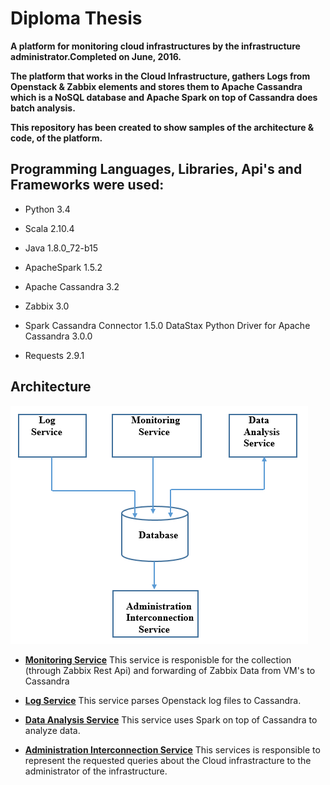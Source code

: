 # Diploma Thesis

__A platform for monitoring cloud infrastructures by the infrastructure administrator.Completed on June, 2016.__

__The platform that works in the Cloud Infrastructure, gathers Logs from Openstack & Zabbix elements and stores them
  to Apache Cassandra which is a NoSQL database and Apache Spark on top of Cassandra does batch analysis.__  
  
__This repository has been created to show samples of the architecture & code, of the platform.__

 ## Programming Languages, Libraries, Api's and Frameworks were used:

* Python 3.4 

* Scala 2.10.4 

* Java 1.8.0_72-b15 

* ApacheSpark 1.5.2 

* Apache Cassandra 3.2 

* Zabbix 3.0 

* Spark Cassandra Connector 1.5.0 DataStax Python Driver for Apache Cassandra 3.0.0 

* Requests 2.9.1

 ## Architecture
![Image of Architecture](https://github.com/kdalkafoukis/diploma_thesis/blob/master/img/platform_arch.PNG)

- [**Monitoring Service**](http://github.com)
This service is responisble for the collection (through Zabbix Rest Api) and forwarding of Zabbix Data from VM's to Cassandra

- [**Log Service**](http://github.com)
This service parses Openstack log files to Cassandra.

- [**Data Analysis Service**](http://github.com)
This service uses Spark on top of Cassandra to analyze data.

- [**Administration Interconnection Service**](http://github.com)
This services is responsible to represent the requested queries about the Cloud infrastracture to the administrator of the infrastructure.

